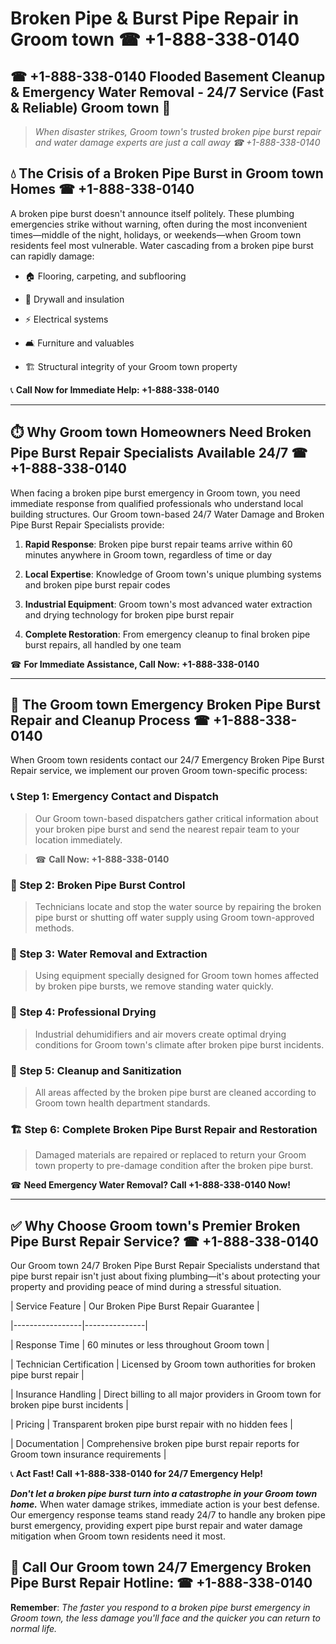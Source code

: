 # Broken Pipe & Burst Pipe Repair in Groom town ☎ +1-888-338-0140  
## ☎ +1-888-338-0140 Flooded Basement Cleanup & Emergency Water Removal - 24/7 Service (Fast & Reliable) Groom town 🚨  

> *When disaster strikes, Groom town's trusted broken pipe burst repair and water damage experts are just a call away ☎ +1-888-338-0140*  

## 💧 The Crisis of a Broken Pipe Burst in Groom town Homes ☎ +1-888-338-0140  

A broken pipe burst doesn't announce itself politely. These plumbing emergencies strike without warning, often during the most inconvenient times—middle of the night, holidays, or weekends—when Groom town residents feel most vulnerable. Water cascading from a broken pipe burst can rapidly damage:  

* 🏠 Flooring, carpeting, and subflooring  
* 🧱 Drywall and insulation  
* ⚡ Electrical systems  
* 🛋️ Furniture and valuables  
* 🏗️ Structural integrity of your Groom town property  

📞 **Call Now for Immediate Help: +1-888-338-0140**  

---  

## ⏱️ Why Groom town Homeowners Need Broken Pipe Burst Repair Specialists Available 24/7 ☎ +1-888-338-0140  

When facing a broken pipe burst emergency in Groom town, you need immediate response from qualified professionals who understand local building structures. Our Groom town-based 24/7 Water Damage and Broken Pipe Burst Repair Specialists provide:  

1. **Rapid Response**: Broken pipe burst repair teams arrive within 60 minutes anywhere in Groom town, regardless of time or day  
2. **Local Expertise**: Knowledge of Groom town's unique plumbing systems and broken pipe burst repair codes  
3. **Industrial Equipment**: Groom town's most advanced water extraction and drying technology for broken pipe burst repair  
4. **Complete Restoration**: From emergency cleanup to final broken pipe burst repairs, all handled by one team  

☎ **For Immediate Assistance, Call Now: +1-888-338-0140**  

---  

## 🔧 The Groom town Emergency Broken Pipe Burst Repair and Cleanup Process ☎ +1-888-338-0140  

When Groom town residents contact our 24/7 Emergency Broken Pipe Burst Repair service, we implement our proven Groom town-specific process:  

### 📞 Step 1: Emergency Contact and Dispatch  
> Our Groom town-based dispatchers gather critical information about your broken pipe burst and send the nearest repair team to your location immediately.  
> ☎ **Call Now: +1-888-338-0140**  

### 🚿 Step 2: Broken Pipe Burst Control  
> Technicians locate and stop the water source by repairing the broken pipe burst or shutting off water supply using Groom town-approved methods.  

### 🌊 Step 3: Water Removal and Extraction  
> Using equipment specially designed for Groom town homes affected by broken pipe bursts, we remove standing water quickly.  

### 💨 Step 4: Professional Drying  
> Industrial dehumidifiers and air movers create optimal drying conditions for Groom town's climate after broken pipe burst incidents.  

### 🧼 Step 5: Cleanup and Sanitization  
> All areas affected by the broken pipe burst are cleaned according to Groom town health department standards.  

### 🏗️ Step 6: Complete Broken Pipe Burst Repair and Restoration  
> Damaged materials are repaired or replaced to return your Groom town property to pre-damage condition after the broken pipe burst.  

☎ **Need Emergency Water Removal? Call +1-888-338-0140 Now!**  

---  

## ✅ Why Choose Groom town's Premier Broken Pipe Burst Repair Service? ☎ +1-888-338-0140  

Our Groom town 24/7 Broken Pipe Burst Repair Specialists understand that pipe burst repair isn't just about fixing plumbing—it's about protecting your property and providing peace of mind during a stressful situation.  

| Service Feature | Our Broken Pipe Burst Repair Guarantee |  
|-----------------|---------------|  
| Response Time | 60 minutes or less throughout Groom town |  
| Technician Certification | Licensed by Groom town authorities for broken pipe burst repair |  
| Insurance Handling | Direct billing to all major providers in Groom town for broken pipe burst incidents |  
| Pricing | Transparent broken pipe burst repair with no hidden fees |  
| Documentation | Comprehensive broken pipe burst repair reports for Groom town insurance requirements |  

📞 **Act Fast! Call +1-888-338-0140 for 24/7 Emergency Help!**  

***Don't let a broken pipe burst turn into a catastrophe in your Groom town home.*** When water damage strikes, immediate action is your best defense. Our emergency response teams stand ready 24/7 to handle any broken pipe burst emergency, providing expert pipe burst repair and water damage mitigation when Groom town residents need it most.  

## 📱 Call Our Groom town 24/7 Emergency Broken Pipe Burst Repair Hotline: ☎ +1-888-338-0140  

**Remember**: *The faster you respond to a broken pipe burst emergency in Groom town, the less damage you'll face and the quicker you can return to normal life.*